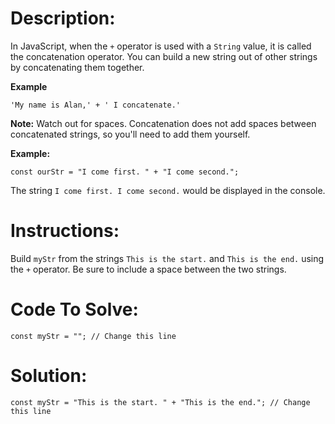 # Description:

In JavaScript, when the `+` operator is used with a `String` value, it is called the concatenation operator. You can build a new string out of other strings by concatenating them together.

**Example**

```Js
'My name is Alan,' + ' I concatenate.'
```

**Note:** Watch out for spaces. Concatenation does not add spaces between concatenated strings, so you'll need to add them yourself.

**Example:**

```Js
const ourStr = "I come first. " + "I come second.";
```

The string `I come first. I come second.` would be displayed in the console.

# Instructions:

Build `myStr` from the strings `This is the start.` and `This is the end.` using the `+` operator. Be sure to include a space between the two strings.

# Code To Solve:

```Js
const myStr = ""; // Change this line
```

# Solution:

```Js
const myStr = "This is the start. " + "This is the end."; // Change this line
```
